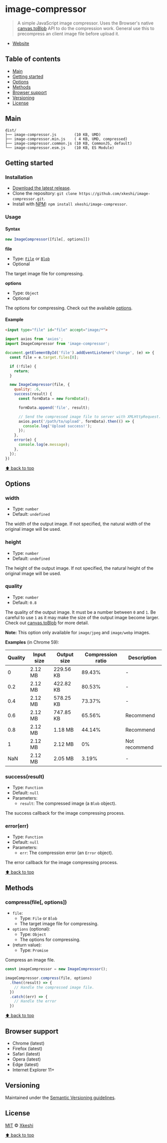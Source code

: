 # image-compressor

> A simple JavaScript image compressor. Uses the Browser's native [canvas.toBlob](https://developer.mozilla.org/en-US/docs/Web/API/HTMLCanvasElement/toBlob) API to do the compression work. General use this to precompress an client image file before upload it.

- [Website](https://xkeshi.github.io/image-compressor)

## Table of contents

- [Main](#main)
- [Getting started](#getting-started)
- [Options](#options)
- [Methods](#methods)
- [Browser support](#browser-support)
- [Versioning](#versioning)
- [License](#license)

## Main

```
dist/
├── image-compressor.js        (10 KB, UMD)
├── image-compressor.min.js    ( 4 KB, UMD, compressed)
├── image-compressor.common.js (10 KB, CommonJS, default)
└── image-compressor.esm.js    (10 KB, ES Module)
```

## Getting started

### Installation

- [Download the latest release](https://github.com/xkeshi/image-compressor/archive/master.zip).
- Clone the repository: `git clone https://github.com/xkeshi/image-compressor.git`.
- Install with [NPM](https://npmjs.com): `npm install xkeshi/image-compressor`.

### Usage

#### Syntax

```js
new ImageCompressor([file[, options]])
```

**file**

- Type: [`File`](https://developer.mozilla.org/en-US/docs/Web/API/File) or [`Blob`](https://developer.mozilla.org/en-US/docs/Web/API/Blob)
- Optional

The target image file for compressing.

**options**

- Type: `Object`
- Optional

The options for compressing. Check out the available [options](#options).

#### Example

```html
<input type="file" id="file" accept="image/*">
```

```js
import axios from 'axios';
import ImageCompressor from 'image-compressor';

document.getElementById('file').addEventListener('change', (e) => {
  const file = e.target.files[0];

  if (!file) {
    return;
  }

  new ImageCompressor(file, {
    quality: .6,
    success(result) {
      const formData = new FormData();

      formData.append('file', result);

      // Send the compressed image file to server with XMLHttpRequest.
      axios.post('/path/to/upload', formData).then(() => {
        console.log('Upload success!');
      });
    },
    error(e) {
      console.log(e.message);
    },
  });
})
```

[⬆ back to top](#table-of-contents)

## Options

### width

- Type: `number`
- Default: `undefined`

The width of the output image. If not specified, the natural width of the original image will be used.

### height

- Type: `number`
- Default: `undefined`

The height of the output image. If not specified, the natural height of the original image will be used.

### quality

- Type: `number`
- Default: `0.8`

The quality of the output image.
It must be a number between `0` and `1`. Be careful to use `1` as it may make the size of the output image become larger.
Check out [canvas.toBlob](https://developer.mozilla.org/en-US/docs/Web/API/HTMLCanvasElement/toBlob) for more detail.

**Note:** This option only available for `image/jpeg` and `image/webp` images.

**Examples** (in Chrome 59):

| Quality | Input size | Output size | Compression ratio | Description |
| --- | --- | --- | --- | --- |
| 0 | 2.12 MB | 229.56 KB | 89.43% | - |
| 0.2 | 2.12 MB | 422.82 KB | 80.53% | - |
| 0.4 | 2.12 MB | 578.25 KB | 73.37% | - |
| 0.6 | 2.12 MB | 747.85 KB | 65.56% | Recommend |
| 0.8 | 2.12 MB | 1.18 MB | 44.14% | Recommend |
| 1 | 2.12 MB | 2.12 MB | 0% | Not recommend |
| NaN | 2.12 MB | 2.05 MB | 3.19% | - |

### success(result)

- Type: `Function`
- Default: `null`
- Parameters:
  - `result`: The compressed image (a `Blob` object).

The success callback for the image compressing process.

### error(err)

- Type: `Function`
- Default: `null`
- Parameters:
  - `err`: The compression error (an `Error` object).

The error callback for the image compressing process.

[⬆ back to top](#table-of-contents)

## Methods

### compress(file[, options])

- `file`:
  - Type: `File` or `Blob`
  - The target image file for compressing.
- `options` (optional):
  - Type: `Object`
  - The options for compressing.
- (return value):
  - Type: `Promise`

Compress an image file.

```js
const imageCompressor = new ImageCompressor();

imageCompressor.compress(file, options)
  .then((result) => {
    // Handle the compressed image file.
  })
  .catch((err) => {
    // Handle the error
  })
```

[⬆ back to top](#table-of-contents)

## Browser support

- Chrome (latest)
- Firefox (latest)
- Safari (latest)
- Opera (latest)
- Edge (latest)
- Internet Explorer 11+

## Versioning

Maintained under the [Semantic Versioning guidelines](http://semver.org/).

## License

[MIT](http://opensource.org/licenses/MIT) © [Xkeshi](http://xkeshi.com)

[⬆ back to top](#table-of-contents)
